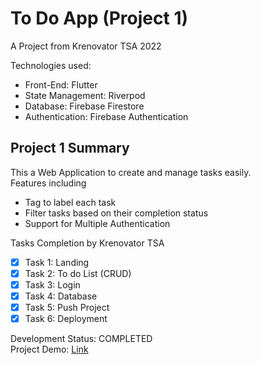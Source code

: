 # To Do App (Project 1)
A Project from Krenovator TSA 2022

Technologies used:
- Front-End: Flutter
- State Management: Riverpod
- Database: Firebase Firestore
- Authentication: Firebase Authentication

## Project 1 Summary

This a Web Application to create and manage tasks easily.  
Features including 
- Tag to label each task
- Filter tasks based on their completion status
- Support for Multiple Authentication

Tasks Completion by Krenovator TSA
- [x] Task 1: Landing
- [x] Task 2: To do List (CRUD)
- [x] Task 3: Login
- [x] Task 4: Database
- [x] Task 5: Push Project
- [x] Task 6: Deployment

Development Status: COMPLETED  
Project Demo: [Link](https://to-do-app-cd34b.web.app/)
